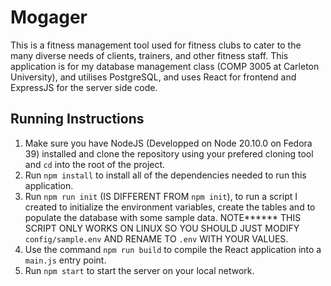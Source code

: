 # Mogager

This is a fitness management tool used for fitness clubs to cater to the many diverse needs of clients, trainers, and other fitness staff. This application is for my database management class (COMP 3005 at Carleton University), and utilises PostgreSQL, and uses React for frontend and ExpressJS for the server side code.

## Running Instructions

1. Make sure you have NodeJS (Developped on Node 20.10.0 on Fedora 39) installed and clone the repository using your prefered cloning tool and `cd` into the root of the project.
2. Run `npm install` to install all of the dependencies needed to run this application.
3. Run `npm run init` (IS DIFFERENT FROM `npm init`), to run a script I created to initialize the environment variables, create the tables and to populate the database with some sample data. NOTE****** THIS SCRIPT ONLY WORKS ON LINUX SO YOU SHOULD JUST MODIFY `config/sample.env` AND RENAME TO `.env` WITH YOUR VALUES.
4. Use the command `npm run build` to compile the React application into a `main.js` entry point.
5. Run `npm start` to start the server on your local network.
